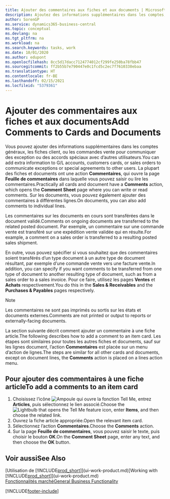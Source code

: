```yaml
---
title: Ajouter des commentaires aux fiches et aux documents | Microsoft Docs
description: Ajoutez des informations supplémentaires dans les comptes, les fiches client, ou les commandes vente pour communiquer des accords, tels qu’un prix spécial ou un mode de livraison, pour d’autres utilisateurs.
author: SorenGP
ms.service: dynamics365-business-central
ms.topic: conceptual
ms.devlang: na
ms.tgt_pltfrm: na
ms.workload: na
ms.search.keywords: tasks, work
ms.date: 10/01/2020
ms.author: edupont
ms.openlocfilehash: 8cc5d17dacc7124774012cf299fe250ba78fbb47
ms.sourcegitcommit: ff2b55b7e790447e0c1fcd5c2ec7f7610338ebaa
ms.translationtype: HT
ms.contentlocale: fr-BE
ms.lasthandoff: 02/15/2021
ms.locfileid: "5379361"
---
```

# <a name="add-comments-to-cards-and-documents"></a><span data-ttu-id="ca598-103">Ajouter des commentaires aux fiches et aux documents</span><span class="sxs-lookup"><span data-stu-id="ca598-103">Add Comments to Cards and Documents</span></span>
<span data-ttu-id="ca598-104">Vous pouvez ajouter des informations supplémentaires dans les comptes généraux, les fiches client, ou les commandes vente pour communiquer des exception ou des accords spéciaux avec d’autres utilisateurs.</span><span class="sxs-lookup"><span data-stu-id="ca598-104">You can add extra information to G/L accounts, customers cards, or sales orders to communicate exceptions or special agreements to other users.</span></span>
<span data-ttu-id="ca598-105">La plupart des fiches et documents ont une action **Commentaires**, qui ouvre la page **Feuille de commentaires** dans laquelle vous pouvez saisir ou lire les commentaires.</span><span class="sxs-lookup"><span data-stu-id="ca598-105">Practically all cards and document have a **Comments** action, which opens the **Comment Sheet** page where you can write or read comments.</span></span> <span data-ttu-id="ca598-106">Sur les documents, vous pouvez également ajouter des commentaires à différentes lignes.</span><span class="sxs-lookup"><span data-stu-id="ca598-106">On documents, you can also add comments to individual lines.</span></span>

<span data-ttu-id="ca598-107">Les commentaires sur les documents en cours sont transférées dans le document validé.</span><span class="sxs-lookup"><span data-stu-id="ca598-107">Comments on ongoing documents are transferred to the related posted document.</span></span> <span data-ttu-id="ca598-108">Par exemple, un commentaire sur une commande vente est transféré sur une expédition vente validée qui en résulte.</span><span class="sxs-lookup"><span data-stu-id="ca598-108">For example, a comment on a sales order is transferred to a resulting posted sales shipment.</span></span>

<span data-ttu-id="ca598-109">En outre, vous pouvez spécifier si vous souhaitez que des commentaires soient transférés d’un type document à un autre type de document résultant, par exemple d’une commande vente vers une facture vente.</span><span class="sxs-lookup"><span data-stu-id="ca598-109">In addition, you can specify if you want comments to be transferred from one type of document to another resulting type of document, such as from a sales order to a sales invoice.</span></span> <span data-ttu-id="ca598-110">Pour ce faire, utilisez les pages **Ventes** et **Achats** respectivement.</span><span class="sxs-lookup"><span data-stu-id="ca598-110">You do this in the **Sales & Receivables** and the **Purchases & Payables** pages respectively.</span></span>

> [!NOTE]
> <span data-ttu-id="ca598-111">Les commentaires ne sont pas imprimés ou sortis sur les états et documents externes.</span><span class="sxs-lookup"><span data-stu-id="ca598-111">Comments are not printed or output to reports or externally-facing documents.</span></span>

<span data-ttu-id="ca598-112">La section suivante décrit comment ajouter un commentaire à une fiche article.</span><span class="sxs-lookup"><span data-stu-id="ca598-112">The following describes how to add a comment to an item card.</span></span> <span data-ttu-id="ca598-113">Les étapes sont similaires pour toutes les autres fiches et documents, sauf sur les lignes document, l’action **Commentaires** est placée sur un menu d’action de lignes.</span><span class="sxs-lookup"><span data-stu-id="ca598-113">The steps are similar for all other cards and documents, except on document lines, the **Comments** action is placed on a lines action menu.</span></span>

## <a name="to-add-a-comments-to-an-item-card"></a><span data-ttu-id="ca598-114">Pour ajouter des commentaires à une fiche article</span><span class="sxs-lookup"><span data-stu-id="ca598-114">To add a comments to an item card</span></span>
1. <span data-ttu-id="ca598-115">Choisissez l’icône ![Ampoule qui ouvre la fonction Tell Me](media/ui-search/search_small.png "Dites-moi ce que vous voulez faire"), entrez **Articles**, puis sélectionnez le lien associé.</span><span class="sxs-lookup"><span data-stu-id="ca598-115">Choose the ![Lightbulb that opens the Tell Me feature](media/ui-search/search_small.png "Tell me what you want to do") icon, enter **Items**, and then choose the related link.</span></span>
2. <span data-ttu-id="ca598-116">Ouvrez la fiche article appropriée.</span><span class="sxs-lookup"><span data-stu-id="ca598-116">Open the relevant item card.</span></span>
3. <span data-ttu-id="ca598-117">Sélectionnez l’action **Commentaires**.</span><span class="sxs-lookup"><span data-stu-id="ca598-117">Choose the **Comments** action.</span></span>
4. <span data-ttu-id="ca598-118">Sur la page **Feuille de commentaires**, vous pouvez saisir le texte, puis choisir le bouton **OK**.</span><span class="sxs-lookup"><span data-stu-id="ca598-118">On the **Comment Sheet** page, enter any text, and then choose the **OK** button.</span></span>

## <a name="see-also"></a><span data-ttu-id="ca598-119">Voir aussi</span><span class="sxs-lookup"><span data-stu-id="ca598-119">See Also</span></span>
<span data-ttu-id="ca598-120">[Utilisation de [!INCLUDE[prod_short](includes/prod_short.md)]](ui-work-product.md)</span><span class="sxs-lookup"><span data-stu-id="ca598-120">[Working with [!INCLUDE[prod_short](includes/prod_short.md)]](ui-work-product.md)</span></span>  
[<span data-ttu-id="ca598-121">Fonctionnalités marché</span><span class="sxs-lookup"><span data-stu-id="ca598-121">General Business Functionality</span></span>](ui-across-business-areas.md)


[!INCLUDE[footer-include](includes/footer-banner.md)]